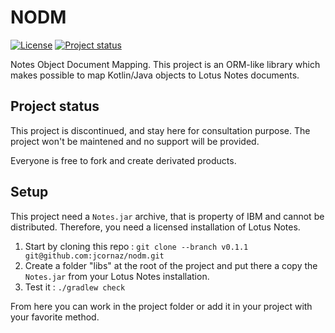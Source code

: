 # NODM 
[![License](https://img.shields.io/badge/license-LGPL--3.0-blue.svg)](LICENSE)
[![Project status](https://img.shields.io/badge/status-discontinued-lightgray.svg)](https://gist.githubusercontent.com/jcornaz/46736c3d1f21b4c929bd97549b7406b2/raw/ProjectStatusFlow)

Notes Object Document Mapping. This project is an ORM-like library which makes possible to map Kotlin/Java objects to Lotus Notes documents.

## Project status
This project is discontinued, and stay here for consultation purpose. The project won't be maintened and no support will be provided.

Everyone is free to fork and create derivated products.

## Setup
This project need a `Notes.jar` archive, that is property of IBM and cannot be distributed. Therefore, you need a licensed installation of Lotus Notes.

1. Start by cloning this repo : `git clone --branch v0.1.1 git@github.com:jcornaz/nodm.git`
2. Create a folder "libs" at the root of the project and put there a copy the `Notes.jar` from your Lotus Notes installation.
3. Test it : `./gradlew check`

From here you can work in the project folder or add it in your project with your favorite method.
